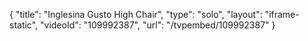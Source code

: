 {
    "title": "Inglesina Gusto High Chair",
    "type": "solo",
    "layout": "iframe-static",
    "videoId": "109992387",
    "url": "\/tvpembed\/109992387"
}